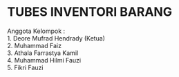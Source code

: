 <h1>TUBES INVENTORI BARANG</h1>
Anggota Kelompok :<br>
1. Deore Mufrad Hendrady (Ketua)<br>
2. Muhammad Faiz<br>
3. Athala Farrastya Kamil<br>
4. Muhammad Hilmi Fauzi<br>
5. Fikri Fauzi<br> 
